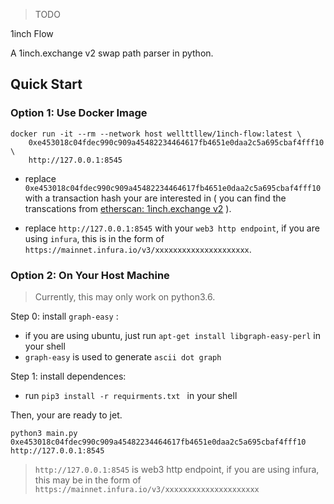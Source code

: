 > TODO

1inch Flow 

A 1inch.exchange v2 swap path parser in python.   


## Quick Start 

### Option 1: Use Docker Image 


```
docker run -it --rm --network host wellttllew/1inch-flow:latest \
    0xe453018c04fdec990c909a45482234464617fb4651e0daa2c5a695cbaf4fff10 \
    http://127.0.0.1:8545
```

- replace `0xe453018c04fdec990c909a45482234464617fb4651e0daa2c5a695cbaf4fff10` with a transaction hash your are interested in ( you can find the transcations from [etherscan: 1inch.exchange v2](https://etherscan.io/address/0x111111125434b319222cdbf8c261674adb56f3ae) ).   

- replace `http://127.0.0.1:8545` with your `web3 http endpoint`, if you are using `infura`, this is in the form of `https://mainnet.infura.io/v3/xxxxxxxxxxxxxxxxxxxxx`.  



### Option 2: On Your Host Machine

> Currently, this may only work on python3.6.  

Step 0: install `graph-easy` :  
  - if you are using ubuntu, just run `apt-get install libgraph-easy-perl`  in your shell  
  - `graph-easy` is used to generate `ascii dot graph`  
 
Step 1: install dependences:    
  - run `pip3 install -r requirments.txt ` in your shell 

Then, your are ready to jet.  

```
python3 main.py 0xe453018c04fdec990c909a45482234464617fb4651e0daa2c5a695cbaf4fff10 http://127.0.0.1:8545 
``` 

> `http://127.0.0.1:8545` is web3 http endpoint, if you are using infura, this may be in the form of `https://mainnet.infura.io/v3/xxxxxxxxxxxxxxxxxxxxx`
